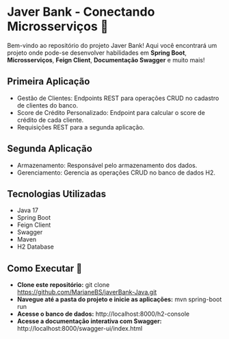 # Javer Bank - Conectando Microsserviços 🚀

Bem-vindo ao repositório do projeto Javer Bank! Aqui você encontrará um projeto onde pode-se desenvolver habilidades em **Spring Boot**, **Microsserviços**, **Feign Client**, **Documentação Swagger** e muito mais!


## Primeira Aplicação
  - Gestão de Clientes: Endpoints REST para operações CRUD no cadastro de clientes do banco.
  - Score de Crédito Personalizado: Endpoint para calcular o score de crédito de cada cliente.
  - Requisições REST para a segunda aplicação.


## Segunda Aplicação
  - Armazenamento: Responsável pelo armazenamento dos dados.
  - Gerenciamento: Gerencia as operações CRUD no banco de dados H2.


## Tecnologias Utilizadas
  - Java 17
  - Spring Boot
  - Feign Client
  - Swagger
  - Maven
  - H2 Database


## Como Executar 🔧
  - **Clone este repositório:** git clone https://github.com/MarianeBS/javerBank-Java.git
  - **Navegue até a pasta do projeto e inicie as aplicações:** mvn spring-boot run
  - **Acesse o banco de dados:** http://localhost:8000/h2-console
  - **Acesse a documentação interativa com Swagger:** http://localhost:8000/swagger-ui/index.html  

